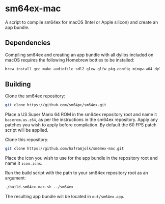 # sm64ex-mac

A script to compile sm64ex for macOS (Intel or Apple silicon) and create an app bundle.

## Dependencies

Compiling sm64ex and creating an app bundle with all dylibs included on macOS requires the following Homebrew bottles to be installed:

```sh
brew install gcc make audiofile sdl2 glew glfw pkg-config mingw-w64 dylibbundler
```

## Building

Clone the sm64ex repository:

```sh
git clone https://github.com/sm64pc/sm64ex.git
```

Place a US Super Mario 64 ROM in the sm64ex repository root and name it `baserom.us.z64`, as per the instructions in the sm64ex repository. Apply any patches you wish to apply before compilation. By default the 60 FPS patch script will be applied.

Clone this repository:

```sh
git clone https://github.com/haframjolk/sm64ex-mac.git
```

Place the icon you wish to use for the app bundle in the repository root and name it `icon.icns`.

Run the build script with the path to your sm64ex repository root as an argument:

```sh
./build-sm64ex-mac.sh ../sm64ex
```

The resulting app bundle will be located in `out/sm64ex.app`.
